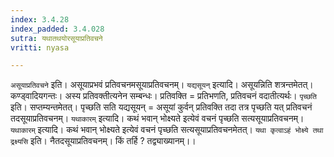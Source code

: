 ```yaml
---
index: 3.4.28
index_padded: 3.4.028
sutra: यथातथयोरसूयाप्रतिवचने
vritti: nyasa

---
```

`असूयाप्रतिवचने` इति। असूयाप्रभवं प्रतिवचनमसूयाप्रतिवचनम्। `यद्यसूयन्` इत्यादि। असूयन्निति शत्रन्तमेतत्। कण्ड्वादियगन्तः। अस्य प्रतिवक्तीत्यनेन सम्बन्धः। प्रतिवक्ति = प्रतिभणति, प्रतिवचनं वदातीत्यर्थः। `पृच्छति` इति। सप्तम्यन्तमेतत्। पृच्छति सति यद्यसूयन् = असूयां कुर्वन् प्रतिवक्ति तदा तत्र पृच्छति यत् प्रतिवचनं तदसूयाप्रतिवचनम्। `यथाकारम्` इत्यादि। कथं भवान् भोक्ष्यते इत्येवं वचनं पृच्छति सत्यसूयाप्रतिवचनम्। `यथाकारम्` इत्यादि। कथं भवान् भोक्ष्यते इत्येवं वचनं पृच्छति सत्यसूयाप्रतिवचनमेतत्। `यथा कृत्वाऽहं भोक्ष्ये तथा द्रक्ष्यसि` इति। नैतदसूयाप्रतिवचनम्। किं तर्हि ? तद्व्याख्यानम्।।